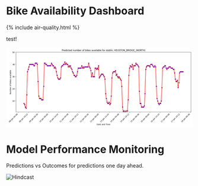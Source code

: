 # Bike Availability Dashboard

{% include air-quality.html %}

test!

![Forecast](./bike_availability_forecast.png)

# Model Performance Monitoring

Predictions vs Outcomes for predictions one day ahead.

![Hindcast](./bike_availability_hindcast_1day.png.png)
